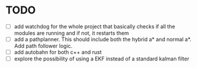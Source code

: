 # TODO

- [ ] add watchdog for the whole project that basically checks if all the modules are running and if not, it restarts them
- [ ] add a pathplanner. This should include both the hybrid a* and normal a*. Add path follower logic.
- [ ] add autobahn for both c++ and rust
- [ ] explore the possibility of using a EKF instead of a standard kalman filter
